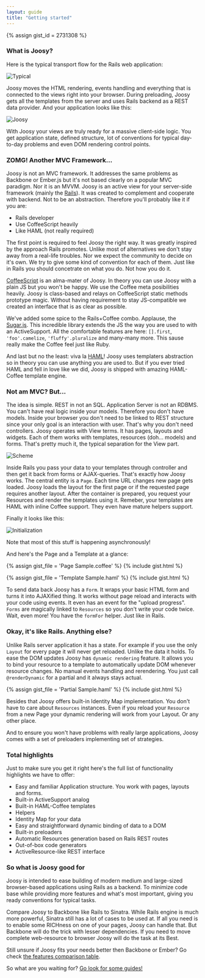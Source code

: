 ```yaml
---
layout: guide
title: "Getting started"
---
```


{% assign gist_id = 2731308 %}

### What is Joosy?

Here is the typical transport flow for the Rails web application:

![Typical](http://f.cl.ly/items/322w1b1j2y2X0C212O1U/typical.png)

Joosy moves the HTML rendering, events handling and everything that is connected to the views right into your browser. During preloading, Joosy gets all the templates from the server and uses Rails backend as a REST data provider. And your application looks like this:

![Joosy](http://f.cl.ly/items/0k3f1W2p1H0B1j0r231Z/joosy.png)

With Joosy your views are truly ready for a massive client-side logic. You get application state, defined structure, lot of conventions for typical day-to-day problems and even DOM rendering control points.

### ZOMG! Another MVC Framework...

Joosy is not an MVC framework. It addresses the same problems as Backbone or Ember.js but it's not based clearly on a popular MVC paradigm. Nor it is an MVVM. Joosy is an active view for your server-side framework (mainly the [Rails](http://rubyonrails.org/)). It was created to complement and cooperate with backend. Not to be an abstraction. Therefore you'll probably like it if you are:

* Rails developer
* Use CoffeeScript heavily
* Like HAML (not really required)

The first point is required to feel Joosy the right way. It was greatly inspired by the approach Rails promotes. Unlike most of alternatives we don't stay away from a real-life troubles. Nor we expect the community to decide on it's own. We try to give some kind of convention for each of them. Just like in Rails you should concetrate on what you do. Not how you do it.

[CoffeeScript](http://rubyonrails.org/) is an alma-mater of Joosy. In theory you can use Joosy with a plain JS but you won't be happy. We use the Coffee meta posibilities heavily. Joosy is class-based and relays on CoffeeScript static methods prototype magic. Without having requirement to stay JS-compatible we created an interface that is as clear as possible.

We've added some spice to the Rails+Coffee combo. Applause, the [Sugar.js](http://sugarjs.com/). This incredible library extends the JS the way you are used to with an ActiveSupport. All the comfortable features are here: `[].first`, `'foo'.camelize`, `'fluffy'.pluralize` and many-many more. This sause really make the Coffee feel just like Ruby.

And last but no the least: viva la [HAML](http://haml.info/)! Joosy uses templaters abstraction so in theory you can use anything you are used to. But if you ever tried HAML and fell in love like we did, Joosy is shipped with amazing HAML-Coffee template engine.

### Not am MVC? But...

The idea is simple. REST in not an SQL. Application Server is not an RDBMS. You can't have real logic inside your models. Therefore you don't have models. Inside your browser you don't need to be linked to REST structure since your only goal is an interaction with user. That's why you don't need controllers. Joosy operates with View terms. It has pages, layouts and widgets. Each of them works with templates, resources (doh... models) and forms. That's pretty much it, the typical separation for the View part.

![Scheme](http://cl.ly/1M470v24220L2e080h1L/scheme.png)

Inside Rails you pass your data to your templates through controller and then get it back from forms or AJAX-queries. That's exactly how Joosy works. 
The central entity is a `Page`. Each time URL changes new page gets loaded. Joosy loads the layout for the first page or if the requested page requires another layout. After the container is prepared, you request your Resources and render the templates using it. Remeber, your templates are HAML with inline Coffee support. They even have mature helpers support.

Finally it looks like this:

![Initialization](http://f.cl.ly/items/1K2W1w2N1g1h2O2v3r0V/initialization.png)

Note that most of this stuff is happening asynchronously!

And here's the Page and a Template at a glance:

{% assign gist_file = 'Page Sample.coffee' %}
{% include gist.html %}

{% assign gist_file = 'Template Sample.haml' %}
{% include gist.html %}

To send data back Joosy has a `Form`. It wraps your basic HTML form and turns it into AJAXified thing. It works without page reload and interacts with your code using events. It even has an event for the "upload progress". `Forms` are magically linked to `Resources` so you don't write your code twice. Wait, even more! You have the `formFor` helper. Just like in Rails.

### Okay, it's like Rails. Anything else?

Unlike Rails server application it has a state. For example if you use the only `Layout` for every page it will never get reloaded. Unlike the data it holds. To ease the DOM updates Joosy has `dynamic rendering` feature. It allows you to bind your resource to a template to automatically update DOM whenever resource changes. No manual events handling and rerendering. You just call `@renderDynamic` for a partial and it always stays actual.

{% assign gist_file = 'Partial Sample.haml' %}
{% include gist.html %}

Besides that Joosy offers built-in Identity Map implementation. You don't have to care about `Resources` instances. Even if you reload your `Resource` from a new Page your dynamic rendering will work from your Layout. Or any other place.

And to ensure you won't have problems with really large applications, Joosy comes with a set of preloaders implementing set of strategies.

### Total highlights

Just to make sure you get it right here's the full list of functionality highlights we have to offer:

* Easy and familiar Application structure. You work with pages, layouts and forms.
* Built-in ActiveSupport analog
* Built-in HAML-Coffee templates
* Helpers
* Identity Map for your data
* Easy and straightforward dynamic binding of data to a DOM
* Built-in preloaders
* Automatic Resources generation based on Rails REST routes
* Out-of-box code generators
* ActiveResource-like REST interface

### So what is Joosy good for

Joosy is intended to ease building of modern medium and large-sized browser-based applications using Rails as a backend. To minimize code base while providing more features and what's most important, giving you ready conventions for typical tasks.

Compare Joosy to Backbone like Rails to Sinatra. While Rails engine is much more powerful, Sinatra still has a lot of cases to be used at. If all you need is to enable some RICHness on one of your pages, Joosy can handle that. But Backbone will do the trick with lesser dependencies. If you need to move complete web-resource to browser Joosy will do the task at its Best.

Still unsure if Joosy fits your needs better then Backbone or Ember? Go check [the features comparison table](/guides/basics/joosy-vs-x.html).

So what are you waiting for? [Go look for some guides!](/)